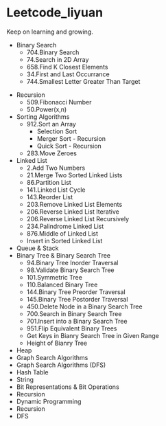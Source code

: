 # Leetcode_liyuan
Keep on learning and growing.

* Binary Search
  * 704.Binary Search
  * 74.Search in 2D Array
  * 658.Find K Closest Elements
  * 34.First and Last Occurrance
  * 744.Smallest Letter Greater Than Target
- Recursion 
  * 509.Fibonacci Number
  * 50.Power(x,n)
- Sorting Algorithms
  * 912.Sort an Array
    * Selection Sort 
    * Merger Sort - Recursion
    * Quick Sort - Recursion
  * 283.Move Zeroes
- Linked List
  * 2.Add Two Numbers
  * 21.Merge Two Sorted Linked Lists
  * 86.Partition List
  * 141.Linked List Cycle
  * 143.Reorder List
  * 203.Remove Linked List Elements
  * 206.Reverse Linked List Iterative
  * 206.Reverse Linked List Recursively
  * 234.Palindrome Linked List
  * 876.Middle of Linked List
  * Insert in Sorted Linked List
- Queue & Stack
- Binary Tree & Binary Search Tree
  * 94.Binary Tree Inorder Traversal
  * 98.Validate Binary Search Tree
  * 101.Symmetric Tree
  * 110.Balanced Binary Tree
  * 144.Binary Tree Preorder Traversal
  * 145.Binary Tree Postorder Traversal
  * 450.Delete Node in a Binary Search Tree
  * 700.Search in Binary Search Tree
  * 701.Insert into a Binary Search Tree
  * 951.Flip Equivalent Binary Trees
  * Get Keys in Bianry Search Tree in Given Range
  * Height of Bianry Tree
- Heap 
- Graph Search Algorithms
- Graph Search Algorithms (DFS)
- Hash Table
- String
- Bit Representations & Bit Operations
- Recursion
- Dynamic Programming
- Recursion
- DFS
